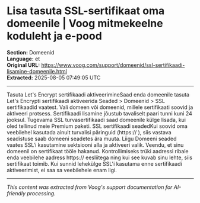 # Lisa tasuta SSL-sertifikaat oma domeenile | Voog mitmekeelne koduleht ja e-pood

**Section:** Domeenid  
**Language:** et  
**Original URL:** https://www.voog.com/support/domeenid/ssl-sertifikaadi-lisamine-domeenile.html  
**Extracted:** 2025-08-05 07:49:05 UTC

---

Tasuta Let's Encrypt sertifikaadi aktiveerimineSaad enda domeenile tasuta Let's Encrypti sertifikaadi aktiveerida Seaded > Domeenid > SSL sertifikaadid vaatest. Vali domeen või domeenid, millele sertifikaati soovid ja aktiveeri protsess. Sertifikaadi lisamine jõustub tavaliselt paari tunni kuni 24 jooksul.
Tugevama SSL turvasertifikaadi saad domeenile külge lisada, kui oled tellinud meie Premium paketi.
SSL sertifikaadi seadedKui soovid oma veebilehel kasutada ainult turvalisi päringuid (https:// ), siis vastava seadistuse saab domeeni seadetes ära muuta. Liigu Domeeni seaded vaates SSL'i kasutamine sektsiooni alla ja aktiveeri valik.
Veendu, et sinu domeenil on sertifikaat tööle hakanud. Kontrollimiseks trüki aadressi ribale enda veebilehe aadress https:// eesliitega ning kui see kuvab sinu lehte, siis sertifikaat toimib. Kui sunnid lehekülge SSL'i kasutama enne sertifikaadi aktiveerimist, ei saa sa veebilehele enam ligi.

---

*This content was extracted from Voog's support documentation for AI-friendly processing.*
